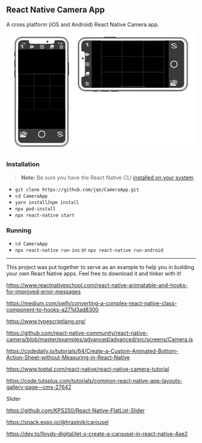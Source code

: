 ## React Native Camera App

A cross platform (iOS and Android) React Native Camera app.

![Reference Designs](./assets/iPhoneXCameraAppMock.png)

### Installation

> **Note:** Be sure you have the React Native CLI [installed on your system](https://facebook.github.io/react-native/docs/getting-started).

- `git clone https://github.com/jqn/CameraApp.git`
- `cd CameraApp`
- `yarn install`/`npm install`
- `npx pod-install`
- `npx react-native start`

### Running

- `cd CameraApp`
- `npx react-native run-ios` or `npx react-native run-android`

---

This project was put together to serve as an example to help you in building your own React Native apps. Feel free to download it and tinker with it!

https://www.reactnativeschool.com/react-native-animatable-and-hooks-for-improved-error-messages

https://medium.com/swlh/converting-a-complex-react-native-class-component-to-hooks-a271d3ad8300

https://www.typescriptlang.org/

https://github.com/react-native-community/react-native-camera/blob/master/examples/advanced/advanced/src/screens/Camera.js

https://codedaily.io/tutorials/64/Create-a-Custom-Animated-Bottom-Action-Sheet-without-Measuring-in-React-Native

https://www.toptal.com/react-native/react-native-camera-tutorial

https://code.tutsplus.com/tutorials/common-react-native-app-layouts-gallery-page--cms-27642

Slider

https://github.com/KPS250/React-Native-FlatList-Slider

https://snack.expo.io/@hrastnik/carousel

https://dev.to/lloyds-digital/let-s-create-a-carousel-in-react-native-4ae2
